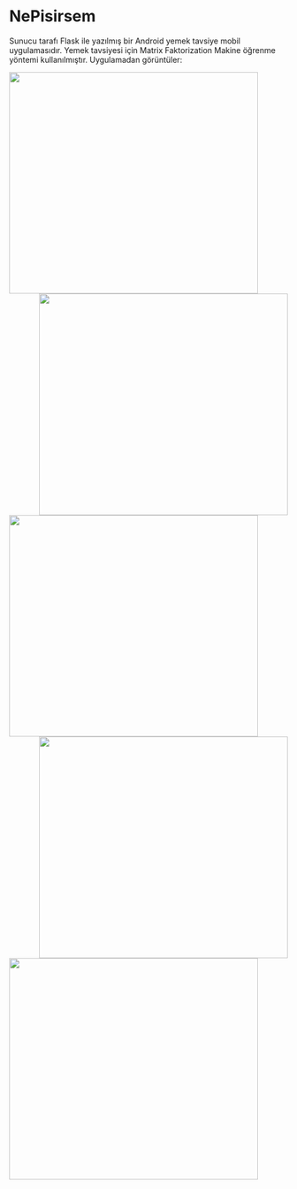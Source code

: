 # NePisirsem
Sunucu tarafı Flask ile yazılmış bir Android yemek tavsiye mobil uygulamasıdır.  Yemek tavsiyesi için Matrix Faktorization Makine öğrenme yöntemi kullanılmıştır. Uygulamadan görüntüler:

<img  align="left"  src="https://github.com/mertakkara/NePisirsem/blob/master/Screenshot_1606755691.png" width="450" height="400">
<img align="right" src="https://github.com/mertakkara/NePisirsem/blob/master/Screenshot_1606755802.png" width="450" height="400">
<img  align="left"  src="https://github.com/mertakkara/NePisirsem/blob/master/Screenshot_1606920301.png" width="450" height="400">
<img align="right"  src="https://github.com/mertakkara/NePisirsem/blob/master/Screenshot_1606920813.png" width="450" height="400">
<img  align="left"src="https://github.com/mertakkara/NePisirsem/blob/master/Screenshot_1609192350.png" width="450" height="400">
